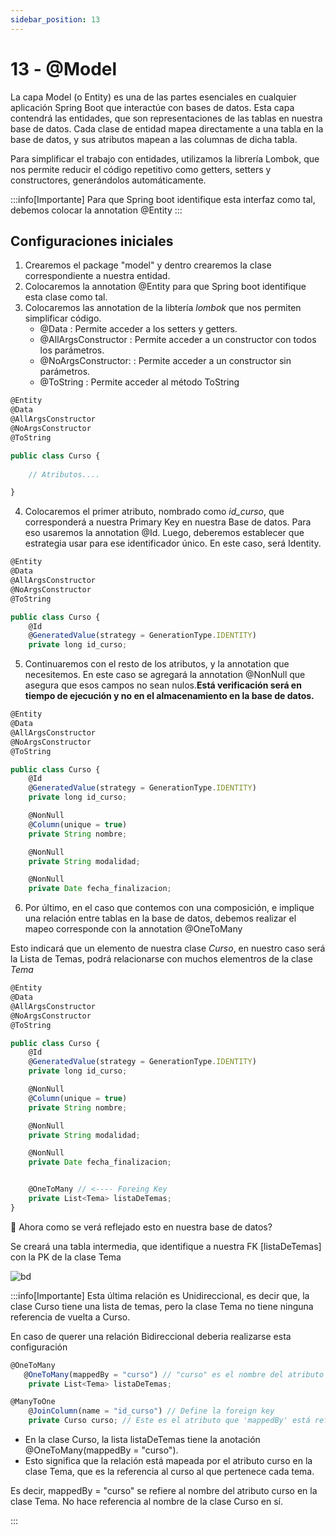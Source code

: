 ```yaml
---
sidebar_position: 13
---
```


# 13 - @Model

La capa Model (o Entity) es una de las partes esenciales en cualquier aplicación Spring Boot que interactúe con bases de datos. Esta capa contendrá las entidades, que son representaciones de las tablas en nuestra base de datos. Cada clase de entidad mapea directamente a una tabla en la base de datos, y sus atributos mapean a las columnas de dicha tabla.

Para simplificar el trabajo con entidades, utilizamos la librería Lombok, que nos permite reducir el código repetitivo como getters, setters y constructores, generándolos automáticamente. 

:::info[Importante]
Para que Spring boot identifique esta interfaz como tal, debemos colocar la annotation @Entity
:::

## Configuraciones iniciales

1. Crearemos el package "model" y dentro crearemos la clase correspondiente a nuestra entidad.
2. Colocaremos la annotation @Entity para que Spring boot identifique esta clase como tal.
3. Colocaremos las annotation de la libtería *lombok* que nos permiten simplificar código.
    - @Data : Permite acceder a los setters y getters.
    - @AllArgsConstructor : Permite acceder a un constructor con todos los parámetros.
    - @NoArgsConstructor: : Permite acceder a un constructor sin parámetros.
    - @ToString : Permite acceder al método ToString

```jsx title="Model"
@Entity
@Data
@AllArgsConstructor
@NoArgsConstructor
@ToString

public class Curso {
    
    // Atributos....

}

```

4. Colocaremos el primer atributo, nombrado como *id_curso*, que corresponderá a nuestra Primary Key en nuestra Base de datos. Para eso usaremos la annotation @Id. Luego, deberemos establecer que estrategia usar para ese identificador único. En este caso, será Identity.

```jsx title="Model"
@Entity
@Data
@AllArgsConstructor
@NoArgsConstructor
@ToString

public class Curso {
    @Id
    @GeneratedValue(strategy = GenerationType.IDENTITY)
    private long id_curso;
```

5. Continuaremos con el resto de los atributos, y la annotation que necesitemos. En este caso se agregará la annotation @NonNull que asegura que esos campos no sean nulos.**Está verificación será en tiempo de ejecución y no en el almacenamiento en la base de datos.**
```jsx title="Model"
@Entity
@Data
@AllArgsConstructor
@NoArgsConstructor
@ToString

public class Curso {
    @Id
    @GeneratedValue(strategy = GenerationType.IDENTITY)
    private long id_curso;

    @NonNull
    @Column(unique = true)
    private String nombre;

    @NonNull
    private String modalidad;

    @NonNull
    private Date fecha_finalizacion;
```

6. Por último, en el caso que contemos con una composición, e implique una relación entre tablas en la base de datos, debemos realizar el mapeo corresponde con la annotation @OneToMany

Esto indicará que un elemento de nuestra clase *Curso*, en nuestro caso será la Lista de Temas, podrá relacionarse con muchos elementros de la clase *Tema*


```jsx title="Model"
@Entity
@Data
@AllArgsConstructor
@NoArgsConstructor
@ToString

public class Curso {
    @Id
    @GeneratedValue(strategy = GenerationType.IDENTITY)
    private long id_curso;

    @NonNull
    @Column(unique = true)
    private String nombre;

    @NonNull
    private String modalidad;

    @NonNull
    private Date fecha_finalizacion;


    @OneToMany // <---- Foreing Key
    private List<Tema> listaDeTemas;
}
```


🤔 Ahora como se verá reflejado esto en nuestra base de datos?

Se creará una tabla intermedia, que identifique a nuestra FK [listaDeTemas] con la PK de la clase Tema

![bd](/img/bd.png)


:::info[Importante]
Esta última relación es Unidireccional, es decir que, la clase Curso tiene una lista de temas, pero la clase Tema no tiene ninguna referencia de vuelta a Curso.

En caso de querer una relación Bidireccional deberia realizarse esta configuración
```jsx title="Curso"
@OneToMany
   @OneToMany(mappedBy = "curso") // "curso" es el nombre del atributo en Tema
    private List<Tema> listaDeTemas;
```
```jsx title="Tema"
@ManyToOne
    @JoinColumn(name = "id_curso") // Define la foreign key
    private Curso curso; // Este es el atributo que 'mappedBy' está referenciando
```
- En la clase Curso, la lista listaDeTemas tiene la anotación @OneToMany(mappedBy = "curso").
- Esto significa que la relación está mapeada por el atributo curso en la clase Tema, que es la referencia al curso al que pertenece cada tema.

Es decir, mappedBy = "curso" se refiere al nombre del atributo curso en la clase Tema. No hace referencia al nombre de la clase Curso en sí.

:::